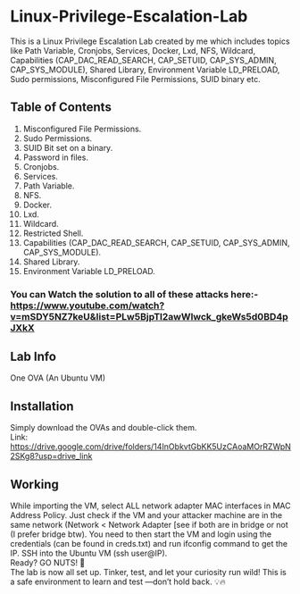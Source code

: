 # Linux-Privilege-Escalation-Lab
This is a Linux Privilege Escalation Lab created by me which includes topics like Path Variable, Cronjobs, Services, Docker, Lxd, NFS, Wildcard, Capabilities (CAP_DAC_READ_SEARCH, CAP_SETUID, CAP_SYS_ADMIN, CAP_SYS_MODULE), Shared Library, Environment Variable LD_PRELOAD, Sudo permissions, Misconfigured File Permissions, SUID binary etc.
## Table of Contents
1. Misconfigured File Permissions.
2. Sudo Permissions.
3. SUID Bit set on a binary.
4. Password in files.
5. Cronjobs.
6. Services.
7. Path Variable.
8. NFS.
9. Docker.
10. Lxd.
11. Wildcard.
12. Restricted Shell.
13. Capabilities (CAP_DAC_READ_SEARCH, CAP_SETUID, CAP_SYS_ADMIN, CAP_SYS_MODULE).
14. Shared Library.
15. Environment Variable LD_PRELOAD.

### You can Watch the solution to all of these attacks here:- https://www.youtube.com/watch?v=mSDY5NZ7keU&list=PLw5BjpTl2awWIwck_gkeWs5d0BD4pJXkX
## Lab Info
One OVA (An Ubuntu VM)
## Installation
Simply download the OVAs and double-click them.  
Link: https://drive.google.com/drive/folders/14InObkvtGbKK5UzCAoaMOrRZWpN2SKg8?usp=drive_link

## Working 
While importing the VM, select ALL network adapter MAC interfaces in MAC Address Policy. Just check if the VM and your attacker machine are in the same network (Network < Network Adapter [see if both are in bridge or not (I prefer bridge btw).
You need to then start the VM and login using the credentials (can be found in creds.txt) and run ifconfig command to get the IP. 
SSH into the Ubuntu VM (ssh user@IP).    
Ready? GO NUTS! 🎉  
The lab is now all set up. Tinker, test, and let your curiosity run wild! This is a safe environment to learn and test —don’t hold back. 💡🔥
